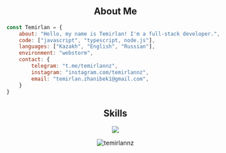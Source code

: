 <h2 align="center">About Me </h2>

```javascript
const Temirlan = {
    about: "Hello, my name is Temirlan! I'm a full-stack developer.",
    code: ["javascript", "typescript, node.js"],
    languages: ["Kazakh", "English", "Russian"],
    environment: "webstorm",
    contact: {
        telegram: "t.me/temirlannz",
        instagram: "instagram.com/temirlannz",
        email: "temirlan.zhanibek1@gmail.com",
    }
}
```

<h2 align="center">Skills</h2>

<p align="center">
  <a href="https://skillicons.dev">
    <img src="https://skillicons.dev/icons?i=js,html,css,ts,python,react,nextjs,nodejs,nestjs,express,postgres,prisma,tailwind,ps,figma" />
  </a>
</p>

<p align="center">
  <img align="center" src="https://github-readme-stats.vercel.app/api/top-langs?username=temirlannz&show_icons=true&theme=dark&locale=en&layout=compact" alt="temirlannz" />
</p>
